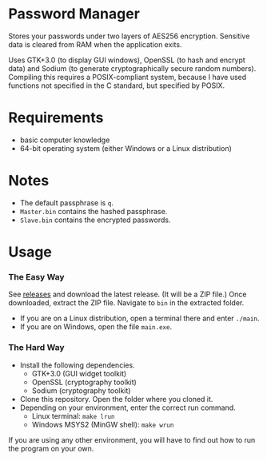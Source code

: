 # Password Manager
Stores your passwords under two layers of AES256 encryption. Sensitive data is
cleared from RAM when the application exits.

Uses GTK+3.0 (to display GUI windows), OpenSSL (to hash and encrypt data) and
Sodium (to generate cryptographically secure random numbers). Compiling this
requires a POSIX-compliant system, because I have used functions not specified
in the C standard, but specified by POSIX.

# Requirements
* basic computer knowledge
* 64-bit operating system (either Windows or a Linux distribution)

# Notes
* The default passphrase is `q`.
* `Master.bin` contains the hashed passphrase.
* `Slave.bin` contains the encrypted passwords.

# Usage

### The Easy Way
See [releases](https://github.com/tfpf/gtk-windowing/releases) and download the
latest release. (It will be a ZIP file.) Once downloaded, extract the ZIP file.
Navigate to `bin` in the extracted folder.
* If you are on a Linux distribution, open a terminal there and enter `./main`.
* If you are on Windows, open the file `main.exe`.

### The Hard Way
* Install the following dependencies.
  * GTK+3.0 (GUI widget toolkit)
  * OpenSSL (cryptography toolkit)
  * Sodium (cryptography toolkit)
* Clone this repository. Open the folder where you cloned it.
* Depending on your environment, enter the correct run command.
  * Linux terminal: `make lrun`
  * Windows MSYS2 (MinGW shell): `make wrun`

If you are using any other environment, you will have to find out how to run
the program on your own.

